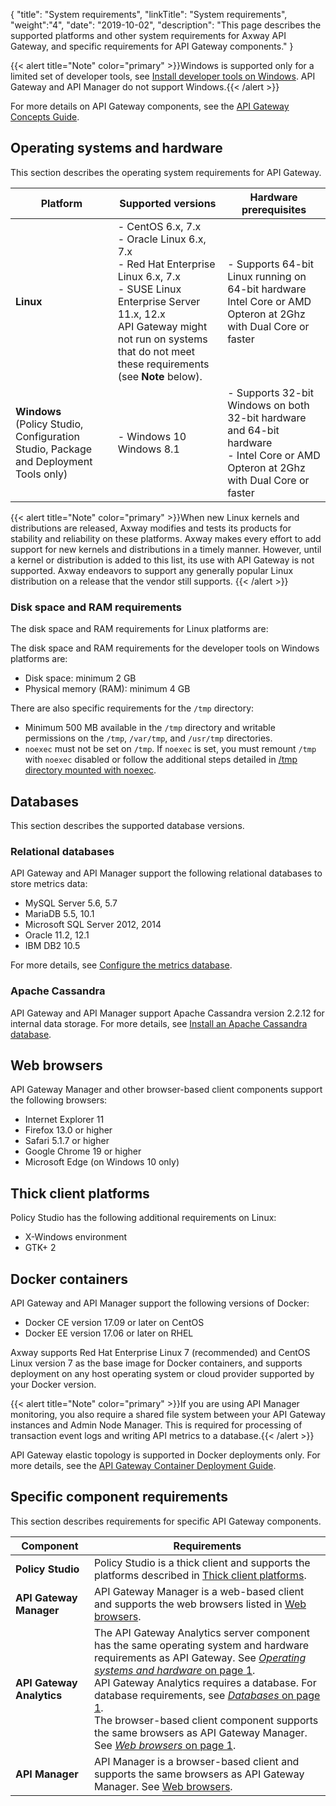 {
"title": "System requirements",
"linkTitle": "System requirements",
"weight":"4",
"date": "2019-10-02",
"description": "This page describes the supported platforms and other system requirements for Axway API Gateway, and specific requirements for API Gateway components."
}

{{< alert title="Note" color="primary" >}}Windows is supported only for a limited set of developer tools, see [Install developer tools on Windows](../../../InstallGuideTopics/install_dev_tools.htm). API Gateway and API Manager do not support Windows.{{< /alert >}}

For more details on API Gateway components, see the [API Gateway Concepts Guide](/bundle/APIGateway_77_ConceptsGuide_allOS_en_HTML5).

## Operating systems and hardware

This section describes the operating system requirements for API Gateway.

| Platform       | Supported versions                                        | Hardware prerequisites |
|----------------|-----------------------------------------------------------|------------------------|
| **Linux**      | - CentOS 6.x, 7.x<br>- Oracle Linux 6.x, 7.x<br>- Red Hat Enterprise Linux 6.x, 7.x<br>- SUSE Linux Enterprise Server 11.x, 12.x<br>API Gateway might not run on systems that do not meet these requirements (see **Note** below).|- Supports 64-bit Linux running on 64-bit hardware <br>Intel Core or AMD Opteron at 2Ghz with Dual Core or faster|
| **Windows**<br>(Policy Studio, Configuration Studio, Package and Deployment Tools only) | - Windows 10<br>Windows 8.1 |- Supports 32-bit Windows on both 32-bit hardware and 64-bit hardware<br> - Intel Core or AMD Opteron at 2Ghz with Dual Core or faster|

{{< alert title="Note" color="primary" >}}When new Linux kernels and distributions are released, Axway modifies and tests its products for stability and reliability on these platforms.
Axway makes every effort to add support for new kernels and distributions in a timely manner. However, until a kernel or distribution is added to this list, its use with API Gateway is not supported. Axway endeavors to support any generally popular Linux distribution on a release that the vendor still supports. {{< /alert >}}

### Disk space and RAM requirements

The disk space and RAM requirements for Linux platforms are:

The disk space and RAM requirements for the developer tools on Windows platforms are:

* Disk space: minimum 2 GB
* Physical memory (RAM): minimum 4 GB

There are also specific requirements for the `/tmp` directory:

* Minimum 500 MB available in the `/tmp` directory and writable permissions on the `/tmp`, `/var/tmp`, and `/usr/tmp` directories.
* `noexec` must not be set on `/tmp`. If `noexec` is set, you must remount `/tmp` with `noexec` disabled or follow the additional steps detailed in [/tmp directory mounted with noexec](/docs/apigtw_install/prereqs_additional).

## Databases

This section describes the supported database versions.

### Relational databases

API Gateway and API Manager support the following relational databases to store metrics data:

* MySQL Server 5.6, 5.7
* MariaDB 5.5, 10.1
* Microsoft SQL Server 2012, 2014
* Oracle 11.2, 12.1
* IBM DB2 10.5

For more details, see [Configure the metrics database](/CommonTopics/metrics_db_install.htm).

### Apache Cassandra

API Gateway and API Manager support Apache Cassandra version 2.2.12 for internal data storage. For more details, see [Install an Apache Cassandra database](/docs/apigtw_install/cassandra_install).

## Web browsers

API Gateway Manager and other browser-based client components support the following browsers:

* Internet Explorer 11
* Firefox 13.0 or higher
* Safari 5.1.7 or higher
* Google Chrome 19 or higher
* Microsoft Edge (on Windows 10 only)

## Thick client platforms

Policy Studio has the following additional requirements on Linux:

* X-Windows environment
* GTK+ 2

## Docker containers

API Gateway and API Manager support the following versions of Docker:

* Docker CE version 17.09 or later on CentOS
* Docker EE version 17.06 or later on RHEL

Axway supports Red Hat Enterprise Linux 7 (recommended) and CentOS Linux version 7 as the base image for Docker containers, and supports deployment on any host operating system or cloud provider supported by your Docker version.

{{< alert title="Note" color="primary" >}}If you are using API Manager monitoring, you also require a shared file system between your API Gateway instances and Admin Node Manager. This is required for processing of transaction event logs and writing API metrics to a database.{{< /alert >}}

API Gateway elastic topology is supported in Docker deployments only. For more details, see the [API Gateway Container Deployment Guide](/bundle/APIGateway_77_ContainerGuide_allOS_en_HTML5/).

## Specific component requirements

This section describes requirements for specific API Gateway components.

| Component                 | Requirements |
|---------------------------|---------------|
| **Policy Studio**         | Policy Studio is a thick client and supports the platforms described in [Thick client platforms](#thick-client-platforms).|
| **API Gateway Manager**   | API Gateway Manager is a web-based client and supports the web browsers listed in [Web browsers](#web-browsers). |
| **API Gateway Analytics** | The API Gateway Analytics server component has the same operating system and hardware requirements as API Gateway. See [*Operating systems and hardware* on page 1](#operating-systems-and-hardware).<br>API Gateway Analytics requires a database. For database requirements, see [*Databases* on page 1](#databases).<br> The browser-based client component supports the same browsers as API Gateway Manager. See [*Web browsers* on page 1](#web-browsers).  |
| **API Manager**           | API Manager is a browser-based client and supports the same browsers as API Gateway Manager. See [Web browsers](#web-browsers). |
